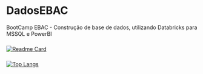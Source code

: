 # DadosEBAC
BootCamp EBAC - Construção de base de dados, utilizando Databricks para MSSQL e PowerBI

###
[![Readme Card](https://github-readme-stats.vercel.app/api/pin/?username=nataliacolive&repo=github-readme-stats)](https://github.com/nataliacolive/github-readme-stats)

### 

[![Top Langs](https://github-readme-stats.vercel.app/api/top-langs/?nataliacolive=anuraghazra)](https://github.com/nataliacolive/github-readme-stats)
